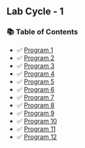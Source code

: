 
## Lab Cycle - 1

### 📚 Table of Contents 

- ✅ [Program 1](./LabCycle-1/Question-01/Readme.md) 
- ✅ [Program 2](./LabCycle-1/Question-02/Readme.md) 
- ✅ [Program 3](./LabCycle-1/Question-03/Readme.md) 
- ✅ [Program 4](./LabCycle-1/Question-04/Readme.md) 
- ✅ [Program 5](./LabCycle-1/Question-05/Readme.md) 
- ✅ [Program 6](./LabCycle-1/Question-06/Readme.md) 
- ✅ [Program 7](./LabCycle-1/Question-07/Readme.md) 
- ✅ [Program 8](./LabCycle-1/Question-08/Readme.md) 
- ✅ [Program 9](./LabCycle-1/Question-09/Readme.md) 
- ✅ [Program 10](./LabCycle-1/Question-10/Readme.md) 
- ✅ [Program 11](./LabCycle-1/Question-11/Readme.md) 
- ✅ [Program 12](./LabCycle-1/Question-12/Readme.md) 
